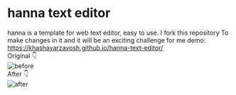 # hanna text editor

hanna is a template for web text editor, easy to use.
I fork this repository To make changes in it and it will be an exciting challenge for me
demo: https://khashayarzavosh.github.io/hanna-text-editor/ <br />
Original 👇 <br />
![before](https://user-images.githubusercontent.com/83610951/161521976-99a8b7ec-8659-42ee-85f4-a88419fdc8a5.png) <br />
After 👇 <br />
![after](https://user-images.githubusercontent.com/83610951/161563156-3ef13376-2943-42e5-b051-15a00f9f21ff.png)

